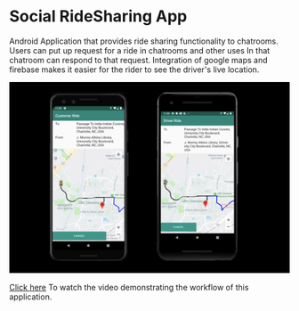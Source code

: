# Social RideSharing App

Android Application that provides ride sharing functionality to chatrooms. Users can put up request for a ride in chatrooms and other uses In that chatroom can respond to that request. Integration of google maps and firebase makes it easier for the rider to see the driver's live location.

![](social-ride-sharing.jpg)

[Click here](https://www.youtube.com/watch?v=cIK5y4v27Z4&feature=youtu.be) To watch the video demonstrating the workflow of this application.
